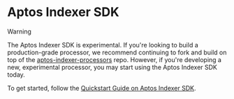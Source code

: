 # Aptos Indexer SDK

> [!WARNING]
> The Aptos Indexer SDK is experimental.
> If you're looking to build a production-grade processor, we recommend continuing to fork and build on top of the [aptos-indexer-processors](https://github.com/aptos-labs/aptos-indexer-processors) repo. However, if you're developing a new, experimental processor, you may start using the Aptos Indexer SDK today.

To get started, follow the [Quickstart Guide on Aptos Indexer SDK](https://github.com/aptos-labs/aptos-indexer-processor-example).

